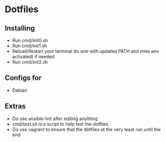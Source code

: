 # Dotfiles

## Installing
 - Run cmd/init0.sh
 - Run cmd/init1.sh
 - Reload/Restart your terminal (to one with updated PATH and mise env activated) if needed
 - Run cmd/init2.sh

## Configs for
 - Debian

## Extras
 - Do use ansible-lint after editing anything
 - cmd/test.sh is a script to help test the dotfiles
 - Do use vagrant to ensure that the dotfiles at the very least run until the end